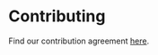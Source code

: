 # Contributing

Find our contribution agreement [here](https://github.com/ocadotechnology/codeforlife-workspace/blob/main/CONTRIBUTING.md).
